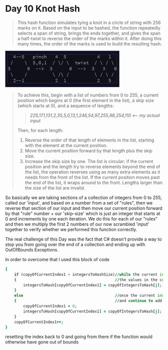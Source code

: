 ﻿# Day 10 Knot Hash
 
 >This hash function simulates tying a knot in a circle of string with 256 marks on it. Based on the input to be hashed, the function repeatedly selects a span of string, brings the ends together, and gives the span a half-twist to reverse the order of the marks within it. After doing this many times, the order of the marks is used to build the resulting hash.
 
 ![Hash Function Illustration](../images/Hash-Knot.png)

>To achieve this, begin with a list of numbers from 0 to 255, a current position which begins at 0 (the first element in the list), a skip size (which starts at 0), and a sequence of lengths:
>> _225,171,131,2,35,5,0,13,1,246,54,97,255,98,254,110  <-- my actual input_
>
> Then, for each length:   
> 1. Reverse the order of that length of elements in the list, starting with the element at the current position.
> 2. Move the current position forward by that length plus the skip size.
> 3. Increase the skip size by one.
> The list is circular; if the current position and the length try to reverse elements beyond the end of the list, the operation reverses using as many extra elements as it needs from the front of the list. If the current position moves past the end of the list, it wraps around to the front. Lengths larger than the size of the list are invalid.

So basically we are taking sections of a collection of integers from 0 to 255, called our 'input', and based on a number from a set of "rules", then we reverse that section of our input and then move our current position forward by that "rule" number + our 'skip-size' which is just an integer that starts at 0 and increments by one each iteration. We do this for each of our "rules" and then we multiply the first 2 numbers of our now scrambled 'input' together to verify whether we performed this function correctly. 

The real challenge of this Day was the fact that C# doesn't provide a way to stop you from going over the end of a collection and ending up with OutOfBounds Exceptions. 

In order to overcome that I used this block of code

```   for (int j = 0; j < integersToHashSize; j++)
{
    if (copyOfCurrentIndex1 < integersToHashSize)//while the current index is within the bounds of the list we copy
    {                                            //the values in the copy of our main list back into the official list
        integersToHash[copyOfCurrentIndex1] = copyOfIntegersToHash[j];
    }
    else                                         //once the current index would go out of bounds of the array we reset the index
    {                                            //and continue to add the copy values back into the official list
        copyOfCurrentIndex1 = 0;
        integersToHash[copyOfCurrentIndex1] = copyOfIntegersToHash[j];
    }
    copyOfCurrentIndex1++;
}
```

resetting the index back to 0 and going from there if the function would otherwise have gone out of bounds
